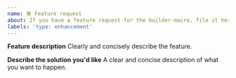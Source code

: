 ```yaml
---
name: 🛠 Feature request
about: If you have a feature request for the builder-macro, file it here.
labels: 'type: enhancement'
---
```


**Feature description**
Clearly and concisely describe the feature.

**Describe the solution you'd like**
A clear and concise description of what you want to happen.
